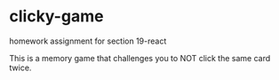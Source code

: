 # clicky-game
homework assignment for section 19-react

This is a memory game that challenges you to NOT click the same card twice.